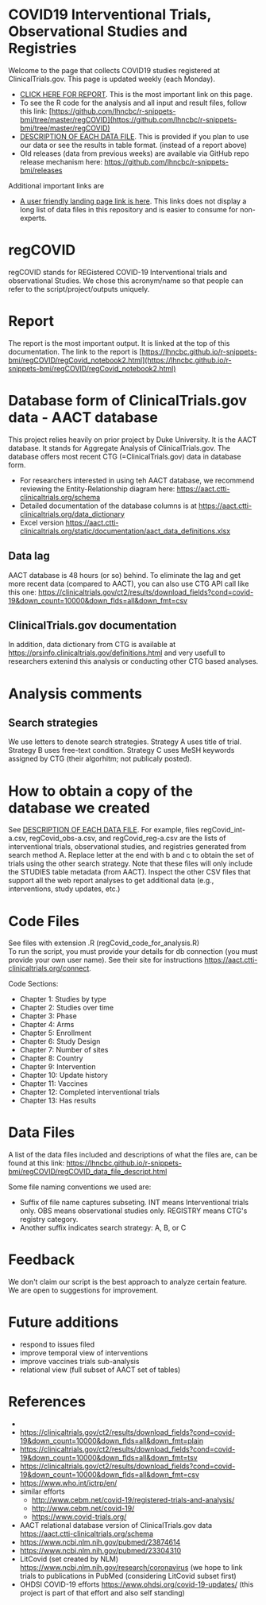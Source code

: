 
# COVID19 Interventional Trials, Observational Studies and Registries

Welcome to the page that collects COVID19 studies registered at ClinicalTrials.gov. This page is updated weekly (each Monday).

- [CLICK HERE FOR REPORT](https://lhncbc.github.io/r-snippets-bmi/regCOVID/regCovid_notebook2.html). This is the most important link on this page.
- To see the R code for the analysis and all input and result files, follow this link: [https://github.com/lhncbc/r-snippets-bmi/tree/master/regCOVID](https://github.com/lhncbc/r-snippets-bmi/tree/master/regCOVID)  
- [DESCRIPTION OF EACH DATA FILE](https://lhncbc.github.io/r-snippets-bmi/regCOVID/regCOVID_data_file_descript.html). This is provided if you plan to use our data or see the results in table format. (instead of a report above)
- Old releases (data from previous weeks) are available via GitHub repo release mechanism here: https://github.com/lhncbc/r-snippets-bmi/releases

Additional important links are

- [A user friendly landing page link is here](https://lhncbc.github.io/r-snippets-bmi/regCOVID). This links does not display a long list of data files in this repository and is easier to consume for non-experts.


# regCOVID
regCOVID stands for REGistered COVID-19 Interventional trials and observational Studies. We chose this acronym/name so that people can refer to the script/project/outputs uniquely.


# Report
The report is the most important output. It is linked at the top of this documentation. The link to the report is [https://lhncbc.github.io/r-snippets-bmi/regCOVID/regCovid_notebook2.html](https://lhncbc.github.io/r-snippets-bmi/regCOVID/regCovid_notebook2.html)


# Database form of ClinicalTrials.gov data - AACT database
This project relies heavily on prior project by Duke University. It is the AACT database. It stands for Aggregate Analysis of ClinicalTrials.gov. The database offers most recent CTG (=ClinicalTrials.gov) data in database form.

- For researchers interested in using teh AACT database, we recommend reviewing the Entity-Relationship diagram here: https://aact.ctti-clinicaltrials.org/schema  
- Detailed documentation of the database columns is at https://aact.ctti-clinicaltrials.org/data_dictionary 
- Excel version https://aact.ctti-clinicaltrials.org/static/documentation/aact_data_definitions.xlsx

## Data lag
AACT database is 48 hours (or so) behind. To eliminate the lag and get more recent data (compared to AACT), you can also use CTG API call like this one: https://clinicaltrials.gov/ct2/results/download_fields?cond=covid-19&down_count=10000&down_flds=all&down_fmt=csv

## ClinicalTrials.gov documentation

In addition, data dictionary from CTG is available at https://prsinfo.clinicaltrials.gov/definitions.html and very usefull to researchers extenind this analysis or conducting other CTG based analyses.  


# Analysis comments

## Search strategies
We use letters to denote search strategies. Strategy A uses title of trial. Strategy B uses free-text condition. Strategy C uses MeSH keywords assigned by CTG (their algorhitm; not publicaly posted).

# How to obtain a copy of the database we created

See [DESCRIPTION OF EACH DATA FILE](https://lhncbc.github.io/r-snippets-bmi/regCOVID/regCOVID_data_file_descript.html). For example, files regCovid_int-a.csv, regCovid_obs-a.csv, and regCovid_reg-a.csv are the lists of interventional trials, observational studies, and registries generated from search method A. Replace letter at the end with b and c to obtain the set of trials using the other search strategy. Note that these files will only include the STUDIES table metadata (from AACT). Inspect the other CSV files that support all the web report analyses to get additional data (e.g., interventions, study updates, etc.)


# Code Files
See files with extension .R (regCovid_code_for_analysis.R)   
To run the script, you must provide your details for db connection (you must provide your own user name). See their site for instructions https://aact.ctti-clinicaltrials.org/connect.

Code Sections:
- Chapter 1: Studies by type
- Chapter 2: Studies over time
- Chapter 3: Phase
- Chapter 4: Arms
- Chapter 5: Enrollment
- Chapter 6: Study Design
- Chapter 7: Number of sites
- Chapter 8: Country
- Chapter 9: Intervention
- Chapter 10: Update history
- Chapter 11: Vaccines
- Chapter 12: Completed interventional trials
- Chapter 13: Has results


# Data Files

A list of the data files included and descriptions of what the files are, can be found at this link:  https://lhncbc.github.io/r-snippets-bmi/regCOVID/regCOVID_data_file_descript.html

Some file naming conventions we used are:  
- Suffix of file name captures subseting. INT means Interventional trials only. OBS means observational studies only. REGISTRY means CTG's registry category.
- Another suffix indicates search strategy: A, B, or C




# Feedback
We don't claim our script is the best approach to analyze certain feature. We are open to suggestions for improvement.

# Future additions
- respond to issues filed 
- improve temporal view of interventions
- improve vaccines trials sub-analysis 
- relational view (full subset of AACT set of tables)

# References
- 
- https://clinicaltrials.gov/ct2/results/download_fields?cond=covid-19&down_count=10000&down_flds=all&down_fmt=plain
- https://clinicaltrials.gov/ct2/results/download_fields?cond=covid-19&down_count=10000&down_flds=all&down_fmt=tsv
- https://clinicaltrials.gov/ct2/results/download_fields?cond=covid-19&down_count=10000&down_flds=all&down_fmt=csv
- https://www.who.int/ictrp/en/
- similar efforts
  - http://www.cebm.net/covid-19/registered-trials-and-analysis/
  - http://www.cebm.net/covid-19/
  - https://www.covid-trials.org/
- AACT relational database version of ClinicalTrials.gov data https://aact.ctti-clinicaltrials.org/schema
- https://www.ncbi.nlm.nih.gov/pubmed/23874614
- https://www.ncbi.nlm.nih.gov/pubmed/23304310
- LitCovid (set created by NLM) https://www.ncbi.nlm.nih.gov/research/coronavirus  (we hope to link trials to publications in PubMed (considering LitCovid subset first)
- OHDSI COVID-19 efforts https://www.ohdsi.org/covid-19-updates/ (this project is part of that effort and also self standing)


